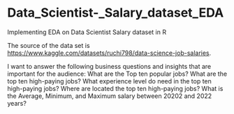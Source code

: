 # Data_Scientist-_Salary_dataset_EDA
Implementing EDA on Data Scientist Salary dataset in R

The source of the data set is https://www.kaggle.com/datasets/ruchi798/data-science-job-salaries. 

I want to answer the following business questions and insights that are important for 
the audience: 
What are the Top ten popular jobs? 
What are the top ten high-paying jobs? 
What experience level do need in the top ten high-paying jobs? 
Where are located the top ten high-paying jobs? 
What is the Average, Minimum, and Maximum salary between 20202 and 2022 years?
